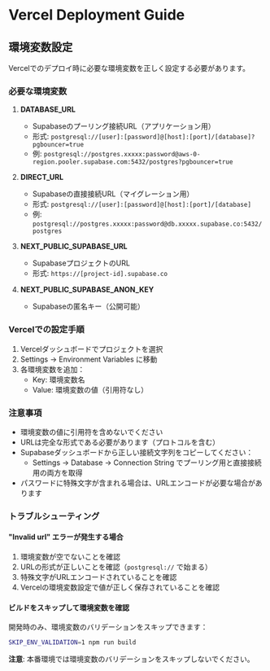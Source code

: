 # Vercel Deployment Guide

## 環境変数設定

Vercelでのデプロイ時に必要な環境変数を正しく設定する必要があります。

### 必要な環境変数

1. **DATABASE_URL**
   - Supabaseのプーリング接続URL（アプリケーション用）
   - 形式: `postgresql://[user]:[password]@[host]:[port]/[database]?pgbouncer=true`
   - 例: `postgresql://postgres.xxxxx:password@aws-0-region.pooler.supabase.com:5432/postgres?pgbouncer=true`

2. **DIRECT_URL**
   - Supabaseの直接接続URL（マイグレーション用）
   - 形式: `postgresql://[user]:[password]@[host]:[port]/[database]`
   - 例: `postgresql://postgres.xxxxx:password@db.xxxxx.supabase.co:5432/postgres`

3. **NEXT_PUBLIC_SUPABASE_URL**
   - SupabaseプロジェクトのURL
   - 形式: `https://[project-id].supabase.co`

4. **NEXT_PUBLIC_SUPABASE_ANON_KEY**
   - Supabaseの匿名キー（公開可能）

### Vercelでの設定手順

1. Vercelダッシュボードでプロジェクトを選択
2. Settings → Environment Variables に移動
3. 各環境変数を追加：
   - Key: 環境変数名
   - Value: 環境変数の値（引用符なし）

### 注意事項

- 環境変数の値に引用符を含めないでください
- URLは完全な形式である必要があります（プロトコルを含む）
- Supabaseダッシュボードから正しい接続文字列をコピーしてください：
  - Settings → Database → Connection String でプーリング用と直接接続用の両方を取得
- パスワードに特殊文字が含まれる場合は、URLエンコードが必要な場合があります

### トラブルシューティング

#### "Invalid url" エラーが発生する場合

1. 環境変数が空でないことを確認
2. URLの形式が正しいことを確認（`postgresql://` で始まる）
3. 特殊文字がURLエンコードされていることを確認
4. Vercelの環境変数設定で値が正しく保存されていることを確認

#### ビルドをスキップして環境変数を確認

開発時のみ、環境変数のバリデーションをスキップできます：

```bash
SKIP_ENV_VALIDATION=1 npm run build
```

**注意**: 本番環境では環境変数のバリデーションをスキップしないでください。
